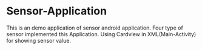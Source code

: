 # Sensor-Application
This is an demo application of sensor android application. Four type of sensor implemented this Application.
Using Cardview in XML(Main-Activity) for showing sensor value. 

